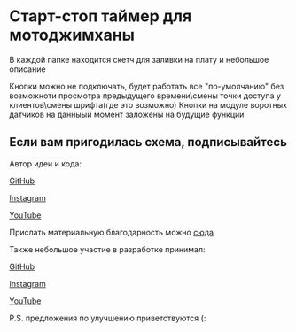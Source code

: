 # Старт-стоп таймер для мотоджимханы
В каждой папке находится скетч для заливки на плату и небольшое описание

Кнопки можно не подключать, будет работать все "по-умолчанию" без возможноти просмотра предыдущего времени\смены точки доступа у клиентов\смены шрифта(где это возможно)
Кнопки на модуле воротных датчиков на данныый момент заложены на будущие функции

## Если вам пригодилась схема, подписывайтесь
Автор идеи и кода:

[GitHub](https://github.com/alekssaff)

[Instagram](https://www.instagram.com/alekssaff/)

[YouTube](https://www.youtube.com/alekssaff)

Прислать материальную благодарность можно [сюда](https://yoomoney.ru/to/41001532138726)

Также небольшое участие в разработке принимал:

[GitHub](https://github.com/vezhd)

[Instagram](https://www.instagram.com/vezhd/)

[YouTube](https://www.youtube.com/@VeZhD07)


P.S. предложения по улучшению приветствуются (:
